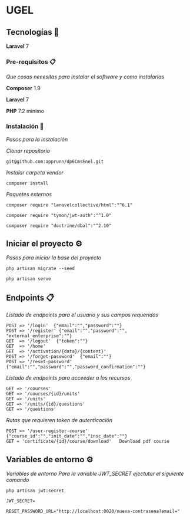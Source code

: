 # UGEL

## Tecnologías 🚀

**Laravel** 7

### Pre-requisitos 📋

_Que cosas necesitas para instalar el software y como instalarlas_

**Composer** 1.9

**Laravel** 7

**PHP** 7.2 minímo

### Instalación 🔧

_Pasos para la instalación_

_Clonar repositorio_

```
git@github.com:apprunn/dp6CmsEnel.git
```

_Instalar carpeta vendor_

```
composer install
```

_Paquetes externos_

```
composer require "laravelcollective/html":"^6.1"
```

```
composer require "tymon/jwt-auth":"^1.0"
```

```
composer require "doctrine/dbal":"^2.10"
```

## Iniciar el proyecto ⚙️

_Pasos para iniciar la base del proyecto_

```
php artisan migrate --seed
```

```
php artisan serve
```

## Endpoints 📋

_Listado de endpoints para el usuario y sus campos requeridos_

```
POST => '/login'  {"email":"","password":""}
POST => '/register' {"email":"","password":"", "external_enterprise":""}
GET  => '/logout'  {"token":""}
GET  => '/home'
GET  => '/activation/{data}/{content}'
POST => '/forget-password'  {"email":""}
POST => '/reset-password'   {"email":"","password":"","password_confirmation":""}
```

_Listado de endpoints para acceeder a los recursos_

```
GET => '/courses'
GET => '/courses/{id}/units'
GET => '/units'
GET => '/units/{id}/questions'
GET => '/questions'
```

_Rutas que requieren token de autenticación_

```
POST => '/user-register-course'   {"course_id":"","init_date":"","insc_date":""}
GET = 'certificate/{id}/course/download'   Download pdf course
```

## Variables de entorno ⚙️

_Variables de entorno_
_Para la variable JWT_SECRET ejectutar el siguiente comando_

```
php artisan jwt:secret
```

```
JWT_SECRET=

RESET_PASSWORD_URL="http://localhost:8020/nueva-contrasena?email="

```
